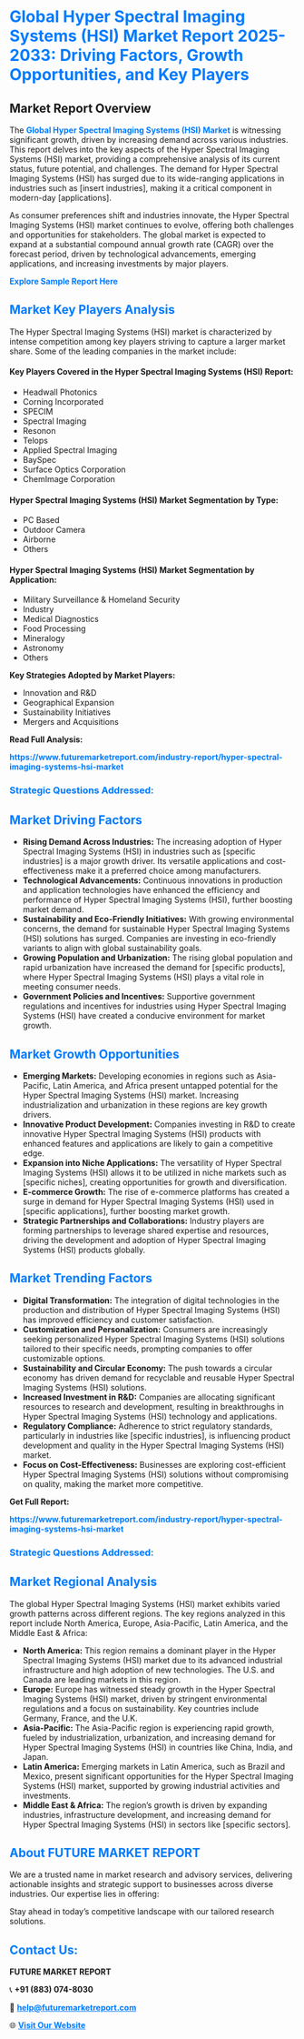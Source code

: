 <h1 style="color: #007BFF;">Global Hyper Spectral Imaging Systems (HSI) Market Report 2025-2033: Driving Factors, Growth Opportunities, and Key Players</h1>

<section id="overview">
<h2>Market Report Overview</h2>
<p>The <a href="https://www.futuremarketreport.com/industry-report/hyper-spectral-imaging-systems-hsi-market" style="color: #007BFF; text-decoration: none;"><strong>Global Hyper Spectral Imaging Systems (HSI) Market</strong></a> is witnessing significant growth, driven by increasing demand across various industries. This report delves into the key aspects of the Hyper Spectral Imaging Systems (HSI) market, providing a comprehensive analysis of its current status, future potential, and challenges. The demand for Hyper Spectral Imaging Systems (HSI) has surged due to its wide-ranging applications in industries such as [insert industries], making it a critical component in modern-day [applications].</p>
<p>As consumer preferences shift and industries innovate, the Hyper Spectral Imaging Systems (HSI) market continues to evolve, offering both challenges and opportunities for stakeholders. The global market is expected to expand at a substantial compound annual growth rate (CAGR) over the forecast period, driven by technological advancements, emerging applications, and increasing investments by major players.</p>
</section>

<section id="overview">
<p><a href="https://www.futuremarketreport.com/request-sample/reportId=41970" style="color: #007BFF; text-decoration: none;"><strong>Explore Sample Report Here</strong></a></p>
</section>

<section id="key-players">
<h2 style="color: #007BFF;">Market Key Players Analysis</h2>
<p>The Hyper Spectral Imaging Systems (HSI) market is characterized by intense competition among key players striving to capture a larger market share. Some of the leading companies in the market include:</p>
<h4>Key Players Covered in the Hyper Spectral Imaging Systems (HSI) Report:</h4>
<ul><li>Headwall Photonics</li><li>Corning Incorporated</li><li>SPECIM</li><li>Spectral Imaging</li><li>Resonon</li><li>Telops</li><li>Applied Spectral Imaging</li><li>BaySpec</li><li>Surface Optics Corporation</li><li>ChemImage Corporation</li></ul>
<h4>Hyper Spectral Imaging Systems (HSI) Market Segmentation by Type:</h4>
<ul><li>PC Based</li><li>Outdoor Camera</li><li>Airborne</li><li>Others</li></ul>

<h4>Hyper Spectral Imaging Systems (HSI) Market Segmentation by Application:</h4>
<ul><li>Military Surveillance &amp; Homeland Security</li><li>Industry</li><li>Medical Diagnostics</li><li>Food Processing</li><li>Mineralogy</li><li>Astronomy</li><li>Others</li></ul>
<p><strong>Key Strategies Adopted by Market Players:</strong></p>
<ul>
<li>Innovation and R&D</li>
<li>Geographical Expansion</li>
<li>Sustainability Initiatives</li>
<li>Mergers and Acquisitions</li>
</ul>
</section>

<section>
<p><strong>Read Full Analysis: </strong></p><a href="https://www.futuremarketreport.com/industry-report/hyper-spectral-imaging-systems-hsi-market" style="color: #007BFF; text-decoration: none;"><strong>https://www.futuremarketreport.com/industry-report/hyper-spectral-imaging-systems-hsi-market</strong></a>
<h3 style="color: #007BFF;">Strategic Questions Addressed:</h3>
</section>

<section id="driving-factors">
<h2 style="color: #007BFF;">Market Driving Factors</h2>
<ul>
<li><strong>Rising Demand Across Industries:</strong> The increasing adoption of Hyper Spectral Imaging Systems (HSI) in industries such as [specific industries] is a major growth driver. Its versatile applications and cost-effectiveness make it a preferred choice among manufacturers.</li>
<li><strong>Technological Advancements:</strong> Continuous innovations in production and application technologies have enhanced the efficiency and performance of Hyper Spectral Imaging Systems (HSI), further boosting market demand.</li>
<li><strong>Sustainability and Eco-Friendly Initiatives:</strong> With growing environmental concerns, the demand for sustainable Hyper Spectral Imaging Systems (HSI) solutions has surged. Companies are investing in eco-friendly variants to align with global sustainability goals.</li>
<li><strong>Growing Population and Urbanization:</strong> The rising global population and rapid urbanization have increased the demand for [specific products], where Hyper Spectral Imaging Systems (HSI) plays a vital role in meeting consumer needs.</li>
<li><strong>Government Policies and Incentives:</strong> Supportive government regulations and incentives for industries using Hyper Spectral Imaging Systems (HSI) have created a conducive environment for market growth.</li>
</ul>
</section>

<section id="growth-opportunities">
<h2 style="color: #007BFF;">Market Growth Opportunities</h2>
<ul>
<li><strong>Emerging Markets:</strong> Developing economies in regions such as Asia-Pacific, Latin America, and Africa present untapped potential for the Hyper Spectral Imaging Systems (HSI) market. Increasing industrialization and urbanization in these regions are key growth drivers.</li>
<li><strong>Innovative Product Development:</strong> Companies investing in R&D to create innovative Hyper Spectral Imaging Systems (HSI) products with enhanced features and applications are likely to gain a competitive edge.</li>
<li><strong>Expansion into Niche Applications:</strong> The versatility of Hyper Spectral Imaging Systems (HSI) allows it to be utilized in niche markets such as [specific niches], creating opportunities for growth and diversification.</li>
<li><strong>E-commerce Growth:</strong> The rise of e-commerce platforms has created a surge in demand for Hyper Spectral Imaging Systems (HSI) used in [specific applications], further boosting market growth.</li>
<li><strong>Strategic Partnerships and Collaborations:</strong> Industry players are forming partnerships to leverage shared expertise and resources, driving the development and adoption of Hyper Spectral Imaging Systems (HSI) products globally.</li>
</ul>
</section>

<section id="trending-factors">
<h2 style="color: #007BFF;">Market Trending Factors</h2>
<ul>
<li><strong>Digital Transformation:</strong> The integration of digital technologies in the production and distribution of Hyper Spectral Imaging Systems (HSI) has improved efficiency and customer satisfaction.</li>
<li><strong>Customization and Personalization:</strong> Consumers are increasingly seeking personalized Hyper Spectral Imaging Systems (HSI) solutions tailored to their specific needs, prompting companies to offer customizable options.</li>
<li><strong>Sustainability and Circular Economy:</strong> The push towards a circular economy has driven demand for recyclable and reusable Hyper Spectral Imaging Systems (HSI) solutions.</li>
<li><strong>Increased Investment in R&D:</strong> Companies are allocating significant resources to research and development, resulting in breakthroughs in Hyper Spectral Imaging Systems (HSI) technology and applications.</li>
<li><strong>Regulatory Compliance:</strong> Adherence to strict regulatory standards, particularly in industries like [specific industries], is influencing product development and quality in the Hyper Spectral Imaging Systems (HSI) market.</li>
<li><strong>Focus on Cost-Effectiveness:</strong> Businesses are exploring cost-efficient Hyper Spectral Imaging Systems (HSI) solutions without compromising on quality, making the market more competitive.</li>
</ul>
</section>

<section>
<p><strong>Get Full Report: </strong></p><a href="https://www.futuremarketreport.com/industry-report/hyper-spectral-imaging-systems-hsi-market" style="color: #007BFF; text-decoration: none;"><strong>https://www.futuremarketreport.com/industry-report/hyper-spectral-imaging-systems-hsi-market</strong></a>
<h3 style="color: #007BFF;">Strategic Questions Addressed:</h3>
</section>


<section id="regional-analysis">
<h2 style="color: #007BFF;">Market Regional Analysis</h2>
<p>The global Hyper Spectral Imaging Systems (HSI) market exhibits varied growth patterns across different regions. The key regions analyzed in this report include North America, Europe, Asia-Pacific, Latin America, and the Middle East & Africa:</p>
<ul>
<li><strong>North America:</strong> This region remains a dominant player in the Hyper Spectral Imaging Systems (HSI) market due to its advanced industrial infrastructure and high adoption of new technologies. The U.S. and Canada are leading markets in this region.</li>
<li><strong>Europe:</strong> Europe has witnessed steady growth in the Hyper Spectral Imaging Systems (HSI) market, driven by stringent environmental regulations and a focus on sustainability. Key countries include Germany, France, and the U.K.</li>
<li><strong>Asia-Pacific:</strong> The Asia-Pacific region is experiencing rapid growth, fueled by industrialization, urbanization, and increasing demand for Hyper Spectral Imaging Systems (HSI) in countries like China, India, and Japan.</li>
<li><strong>Latin America:</strong> Emerging markets in Latin America, such as Brazil and Mexico, present significant opportunities for the Hyper Spectral Imaging Systems (HSI) market, supported by growing industrial activities and investments.</li>
<li><strong>Middle East & Africa:</strong> The region’s growth is driven by expanding industries, infrastructure development, and increasing demand for Hyper Spectral Imaging Systems (HSI) in sectors like [specific sectors].</li>
</ul>
</section>

<footer>
<h2 style="color: #007BFF;">About FUTURE MARKET REPORT</h2>
<p>We are a trusted name in market research and advisory services, delivering actionable insights and strategic support to businesses across diverse industries. Our expertise lies in offering:</p>

<p>Stay ahead in today’s competitive landscape with our tailored research solutions.</p>

<h2 style="color: #007BFF;">Contact Us:</h2>
<p><strong>FUTURE MARKET REPORT</strong></p>
<p>📞 <strong>+91 (883) 074-8030</strong></p>
<p>📧 <strong><a href="mailto:help@futuremarketreport.com" style="color: #007BFF;">help@futuremarketreport.com</a></strong></p>
<p>🌐 <strong><a href="https://www.futuremarketreport.com/" style="color: #007BFF;">Visit Our Website</a></strong></p>
</footer>